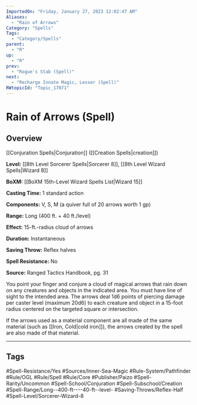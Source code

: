```yaml
---
ImportedOn: "Friday, January 27, 2023 12:02:47 AM"
Aliases:
  - "Rain of Arrows"
Category: "Spells"
Tags:
  - "Category/Spells"
parent:
  - "R"
up:
  - "R"
prev:
  - "Rogue's Stab (Spell)"
next:
  - "Recharge Innate Magic, Lesser (Spell)"
RWtopicId: "Topic_17071"
---
```

# Rain of Arrows (Spell)
## Overview
[[Conjuration Spells|Conjuration]] ([[Creation Spells|creation]])

**Level:** [[8th Level Sorcerer Spells|Sorcerer 8]], [[8th Level Wizard Spells|Wizard 8]]

**BoXM:** [[BoXM 15th-Level Wizard Spells List|Wizard 15]]

**Casting Time:** 1 standard action

**Components:** V, S, M (a quiver full of 20 arrows worth 1 gp)

**Range:** Long (400 ft. + 40 ft./level)

**Effect:** 15-ft.-radius cloud of arrows

**Duration:** Instantaneous

**Saving Throw:** Reflex halves

**Spell Resistance:** No

**Source:** Ranged Tactics Handbook, pg. 31

You point your finger and conjure a cloud of magical arrows that rain down on any creatures and objects in the indicated area. You must have line of sight to the intended area. The arrows deal 1d6 points of piercing damage per caster level (maximum 20d6) to each creature and object in a 15-foot radius centered on the targeted square or intersection.

If the arrows used as a material component are all made of the same material (such as [[Iron, Cold|cold iron]]), the arrows created by the spell are also made of that material.


---
## Tags
#Spell-Resistance/Yes #Sources/Inner-Sea-Magic #Rule-System/Pathfinder #Rule/OGL #Rule/Spell #Rule/Core #Publisher/Paizo #Spell-Rarity/Uncommon #Spell-School/Conjuration #Spell-Subschool/Creation #Spell-Range/Long--400-ft----40-ft--level- #Saving-Throws/Reflex-Half #Spell-Level/Sorcerer-Wizard-8

